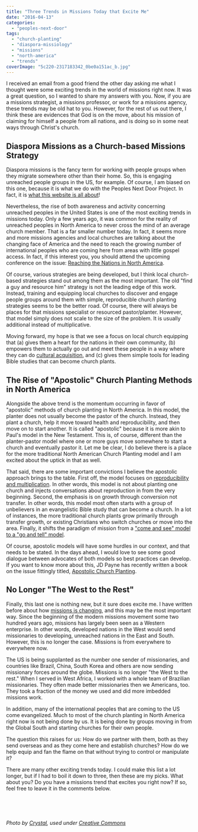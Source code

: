 ```yaml
---
title: "Three Trends in Missions Today that Excite Me"
date: "2016-04-13"
categories: 
  - "peoples-next-door"
tags: 
  - "church-planting"
  - "diaspora-missiology"
  - "missions"
  - "north-america"
  - "trends"
coverImage: "5c220-2317183342_0be0a151ac_b.jpg"
---
```


I received an email from a good friend the other day asking me what I thought were some exciting trends in the world of missions right now. It was a great question, so I wanted to share my answers with you. Now, if you are a missions strategist, a missions professor, or work for a missions agency, these trends may be old hat to you. However, for the rest of us out there, I think these are evidences that God is on the move, about his mission of claiming for himself a people from all nations, and is doing so in some neat ways through Christ's church.

## **Diaspora Missions as a Church-based Missions Strategy**

Diaspora missions is the fancy term for working with people groups when they migrate somewhere other than their home. So, this is engaging unreached people groups in the US, for example. Of course, I am biased on this one, because it is what we do with the Peoples Next Door Project. In fact, it is [what this website is all about](http://blog.keelancook.com/2015/08/introducing-the-peoples-next-door-blog.html)!

Nevertheless, the rise of both awareness and activity concerning unreached peoples in the United States is one of the most exciting trends in missions today. Only a few years ago, it was common for the reality of unreached peoples in North America to never cross the mind of an average church member. That is a far smaller number today. In fact, it seems more and more missions agencies and local churches are talking about the changing face of America and the need to reach the growing number of international peoples who are coming here from areas with little gospel access. In fact, if this interest you, you should attend the upcoming conference on the issue: [Reaching the Nations in North America](http://www.ncbaptist.org/index.php?id=1898).

Of course, various strategies are being developed, but I think local church-based strategies stand out among them as the most important. The old "find a guy and resource him" strategy is not the leading edge of this work. Instead, training and equipping local churches to discover and engage people groups around them with simple, reproducible church planting strategies seems to be the better road. Of course, there will always be places for that missions specialist or resourced pastor/planter. However, that model simply does not scale to the size of the problem. It is usually additional instead of multiplicative.

Moving forward, my hope is that we see a focus on local church equipping that (a) gives them a heart for the nations in their own community, (b) empowers them to actually go out and meet these people in a way where they can do [cultural acquisition](http://blog.keelancook.com/tag/cultural-acquisition), and (c) gives them simple tools for leading Bible studies that can become church plants.

## **The Rise of "Apostolic" Church Planting Methods in North America**

Alongside the above trend is the momentum occurring in favor of "apostolic" methods of church planting in North America. In this model, the planter does not usually become the pastor of the church. Instead, they plant a church, help it move toward health and reproducibility, and then move on to start another. It is called "apostolic" because it is more akin to Paul's model in the New Testament. This is, of course, different than the planter-pastor model where one or more guys move somewhere to start a church and eventually pastor it. Let me be clear, I do believe there is a place for the more traditional North American Church Planting model and I am excited about the uptick in that as well.

That said, there are some important convictions I believe the apostolic approach brings to the table. First off, the model focuses on [reproducibility and multiplication](http://blog.keelancook.com/2015/10/a-multiplication-mindset-the-ministry-paradigm-your-church-may-be-missing.html). In other words, this model is not about planting one church and injects conversations about reproduction in from the very beginning. Second, the emphasis is on growth through conversion not transfer. In other words, this model most often starts with a group of unbelievers in an evangelistic Bible study that can become a church. In a lot of instances, the more traditional church plants grow primarily through transfer growth, or existing Christians who switch churches or move into the area. Finally, it shifts the paradigm of mission from a ["come and see" model to a "go and tell" model](http://blog.keelancook.com/2015/10/culture-is-like-an-iceberg-and-that-effects-your-ministry.html).

Of course, apostolic models will have some hurdles in our context, and that needs to be stated. In the days ahead, I would love to see some good dialogue between advocates of both models so best practices can develop. If you want to know more about this, JD Payne has recently written a book on the issue fittingly titled, [Apostolic Church Planting](http://www.amazon.com/gp/product/B017T4FBDU/ref=dp-kindle-redirect?ie=UTF8&btkr=1).

## **No Longer "The West to the Rest"**

Finally, this last one is nothing new, but it sure does excite me. I have written before about how [missions is changing](http://blog.keelancook.com/2015/10/missions-is-changing-and-we-need-to-keep-up.html), and this may be the most important way. Since the beginning of the modern missions movement some two hundred years ago, missions has largely been seen as a Western enterprise. In other words, developed nations in the West would send missionaries to developing, unreached nations in the East and South. However, this is no longer the case. Missions is from everywhere to everywhere now.

The US is being supplanted as the number one sender of missionaries, and countries like Brazil, China, South Korea and others are now sending missionary forces around the globe. Missions is no longer "the West to the rest." When I served in West Africa, I worked with a whole team of Brazilian missionaries. They often made better missionaries then we Americans, too. They took a fraction of the money we used and did more imbedded missions work.

In addition, many of the international peoples that are coming to the US come evangelized. Much to most of the church planting in North America right now is not being done by us. It is being done by groups moving in from the Global South and starting churches for their own people.

The question this raises for us: How do we partner with them, both as they send overseas and as they come here and establish churches? How do we help equip and fan the flame on that without trying to control or manipulate it?

There are many other exciting trends today. I could make this list a lot longer, but if I had to boil it down to three, then these are my picks. What about you? Do you have a missions trend that excites you right now? If so, feel free to leave it in the comments below.

 

 

_Photo by [Crystal](https://www.flickr.com/photos/crystalflickr/ "Go to Crystal's photostream"), used under [Creative Commons](https://creativecommons.org/licenses/by/2.0/)_
